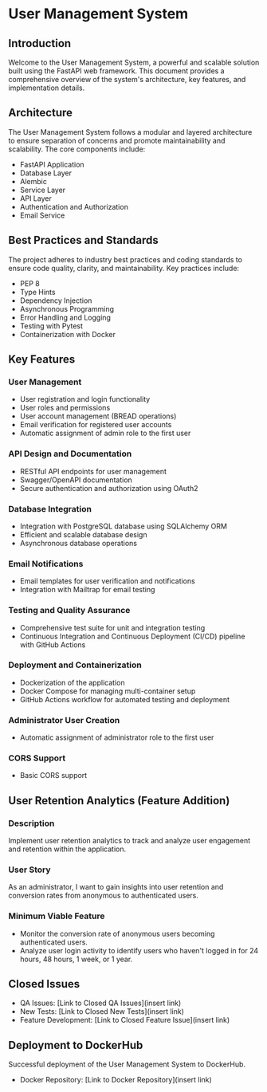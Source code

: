 # User Management System

## Introduction
Welcome to the User Management System, a powerful and scalable solution built using the FastAPI web framework. This document provides a comprehensive overview of the system's architecture, key features, and implementation details.

## Architecture
The User Management System follows a modular and layered architecture to ensure separation of concerns and promote maintainability and scalability. The core components include:
- FastAPI Application
- Database Layer
- Alembic
- Service Layer
- API Layer
- Authentication and Authorization
- Email Service

## Best Practices and Standards
The project adheres to industry best practices and coding standards to ensure code quality, clarity, and maintainability. Key practices include:
- PEP 8
- Type Hints
- Dependency Injection
- Asynchronous Programming
- Error Handling and Logging
- Testing with Pytest
- Containerization with Docker

## Key Features
### User Management
- User registration and login functionality
- User roles and permissions
- User account management (BREAD operations)
- Email verification for registered user accounts
- Automatic assignment of admin role to the first user

### API Design and Documentation
- RESTful API endpoints for user management
- Swagger/OpenAPI documentation
- Secure authentication and authorization using OAuth2

### Database Integration
- Integration with PostgreSQL database using SQLAlchemy ORM
- Efficient and scalable database design
- Asynchronous database operations

### Email Notifications
- Email templates for user verification and notifications
- Integration with Mailtrap for email testing

### Testing and Quality Assurance
- Comprehensive test suite for unit and integration testing
- Continuous Integration and Continuous Deployment (CI/CD) pipeline with GitHub Actions

### Deployment and Containerization
- Dockerization of the application
- Docker Compose for managing multi-container setup
- GitHub Actions workflow for automated testing and deployment

### Administrator User Creation
- Automatic assignment of administrator role to the first user

### CORS Support
- Basic CORS support

## User Retention Analytics (Feature Addition)
### Description
Implement user retention analytics to track and analyze user engagement and retention within the application.

### User Story
As an administrator, I want to gain insights into user retention and conversion rates from anonymous to authenticated users.

### Minimum Viable Feature
- Monitor the conversion rate of anonymous users becoming authenticated users.
- Analyze user login activity to identify users who haven't logged in for 24 hours, 48 hours, 1 week, or 1 year.

## Closed Issues
- QA Issues: [Link to Closed QA Issues](insert link)
- New Tests: [Link to Closed New Tests](insert link)
- Feature Development: [Link to Closed Feature Issue](insert link)

## Deployment to DockerHub
Successful deployment of the User Management System to DockerHub.

- Docker Repository: [Link to Docker Repository](insert link)
